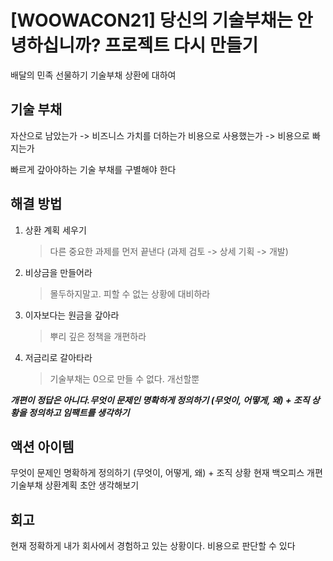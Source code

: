# [WOOWACON21] 당신의 기술부채는 안녕하십니까? 프로젝트 다시 만들기

배달의 민족 선물하기 기술부채 상환에 대하여

## 기술 부채

자산으로 남았는가 -> 비즈니스 가치를 더하는가
비용으로 사용했는가 -> 비용으로 빠지는가

빠르게 갚아야하는 기술 부채를 구별해야 한다

## 해결 방법

1. 상환 계획 세우기
   > 다른 중요한 과제를 먼저 끝낸다 (과제 검토 -> 상세 기획 -> 개발)
2. 비상금을 만들어라
   > 몰두하지말고. 피할 수 없는 상황에 대비하라
3. 이자보다는 원금을 갚아라
   > 뿌리 깊은 정책을 개편하라
4. 저금리로 갈아타라
   > 기술부채는 0으로 만들 수 없다. 개선할뿐

**_개편이 정답은 아니다.무엇이 문제인 명확하게 정의하기 (무엇이, 어떻게, 왜) + 조직 상황을 정의하고 임팩트를 생각하기_**

## 액션 아이템

무엇이 문제인 명확하게 정의하기 (무엇이, 어떻게, 왜) + 조직 상황
현재 백오피스 개편 기술부채 상환계획 초안 생각해보기

## 회고

현재 정확하게 내가 회사에서 경험하고 있는 상황이다. 비용으로 판단할 수 있다
